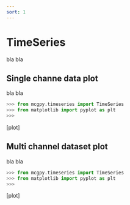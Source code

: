 ```yaml
---
sort: 1
---
```


# TimeSeries

bla bla

## Single channe data plot

bla bla

```python
>>> from mcgpy.timeseries import TimeSeries
>>> from matplotlib import pyplot as plt
>>>
```
[plot]

## Multi channel dataset plot

bla bla

```python
>>> from mcgpy.timeseries import TimeSeries
>>> from matplotlib import pyplot as plt
>>> 
```
[plot]
